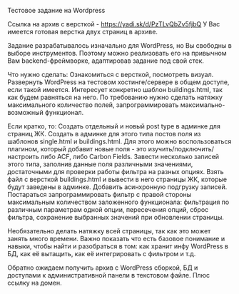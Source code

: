 Тестовое задание на Wordpress

Ссылка на архив с версткой - https://yadi.sk/d/PzTLvQbZv5fjbQ
У Вас имеется готовая верстка двух страниц в архиве.

Задание разрабатывалось изначально для WordPress, но Вы свободны в выборе инструментов. Поэтому можно реализовать его на привычном Вам backend-фреймворке, адаптировав задание под свой стек.


Что нужно сделать:
Ознакомиться с версткой, посмотреть визуал.
Развернуть WordPress на тестовом хостинге/сервере в общем доступе, если такой имеется.
Интересует конкретно шаблон buildings.html, так как будем равняться на него.
По требованию нужно сделать натяжку максимального количество полей, запрограммировать максимально-возможный функционал.


Если кратко, то:
Создать отдельный и новый post type в админке для страниц ЖК.
Создать в админке для этого типа постов поля из шаблонов single.html и buildings.html. Для этого можно воспользоваться плагином, который добавит новые поля - это изучить/подключить/настроить либо ACF, либо Carbon Fields.
Завести несколько записей этого типа, заполнив данные поля различными значениями, достаточными для проверки работы фильтра на разных опциях.
Взять файл с версткой buildings.html и вывести в него страницы ЖК, которые будут заведены в админке. Добавить асинхронную подгрузку записей.
Постараться запрограммировать фильтр с правой стороны максимальным количеством заложенного функционала: фильтрация по различным параметрам одной опции, пересечения опций, сброс фильтра, сохранение выбранных значений при обновлении страницы.

Необязательно делать натяжку всей страницы, так как это может занять много времени. Важно показать что есть базовое понимание и навыки, чтобы найти и разобраться в том: как хранит инфу WordPress в БД, как её вытащить, как её интегрировать с фильтром и т.д.

Обратно ожидаем получить архив с WordPress сборкой, БД и доступами к административной панели в текстовом файле. Плюс ссылку на домен.
